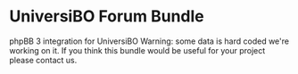UniversiBO Forum Bundle
=======================
phpBB 3 integration for UniversiBO
Warning: some data is hard coded we're working on it.
If you think this bundle would be useful for your project please contact us.
